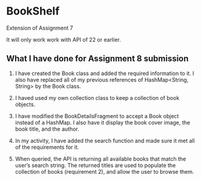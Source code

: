 # BookShelf
Extension of Assignment 7

It will only work work with API of 22 or earlier.

## What I have done for Assignment 8 submission
1. I have created the Book class and added the required information to it. I also have replaced all of my previous references of HashMap<String, String> by the Book class.

2. I haved used my own collection class to keep a collection of book objects.

3. I have modified the BookDetailsFragment to accept a Book object instead of a HashMap. I also have it display the book cover image, the book title, and the author.

4. In my activity, I have added the search function and made sure it met all of the requirements for it.

5. When queried, the API is returning all available books that match the user’s search string. The returned titles are used to populate the collection of books (requirement 2), and allow the user to browse them.

